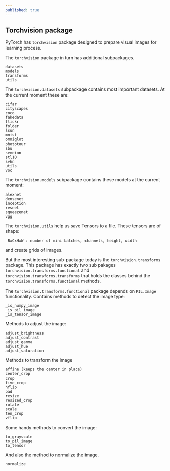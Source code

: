 ```yaml
---
published: true
---
```

## Torchvision package

PyTorch has `torchvision` package designed to prepare visual images for learning process.

The `torchvision` package in turn has additional subpackages.

    datasets 
    models 
    transforms 
    utils
    
The `torchvision.datasets` subpackage contains most important datasets. At the current moment these are:

    cifar
    cityscapes
    coco
    fakedata
    flickr
    folder
    lsun
    mnist
    omniglot
    phototour
    sbu
    semeion
    stl10
    svhn
    utils
    voc

The `torchvision.models` subpackage contains these models at the current moment:

    alexnet
    densenet
    inception
    resnet
    squeezenet
    vgg
    
The `torchvision.utils` help us save Tensors to a file. These tensors are of shape:

     BxCxHxW : number of mini batches, channels, height, width

and create grids of images.

But the most interesting sub-package today is the `torchvision.transforms` package.
This package has exactly two sub pakages `torchvision.transforms.functional` and `torchvision.transforms.transforms` that holds the classes behind the `torchvision.transforms.functional` methods.

The `torchvision.transforms.functional` package depends on `PIL.Image` functionality. Contains methods to detect the image type:

    _is_numpy_image
    _is_pil_image
    _is_tensor_image
    
Methods to adjust the image:
    
    adjust_brightness
    adjust_contrast
    adjust_gamma
    adjust_hue
    adjust_saturation
    
Methods to transform the image

    affine (keeps the center in place)
    center_crop    
    crop    
    five_crop
    hflip
    pad
    resize
    resized_crop
    rotate
    scale
    ten_crop
    vflip
    
Some handy methods to convert the image:

    to_grayscale
    to_pil_image
    to_tensor


And also the method to normalize the image.

    normalize
